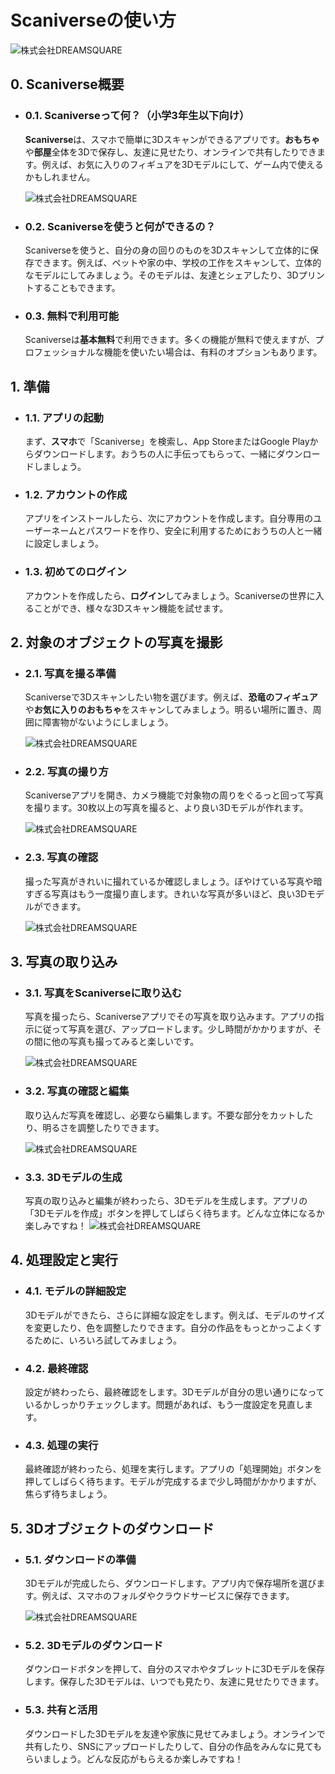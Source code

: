 # Scaniverseの使い方

![株式会社DREAMSQUARE](image/Lesson_top1.png)

## 0. Scaniverse概要

- ### 0.1. Scaniverseって何？（小学3年生以下向け）

    **Scaniverse**は、スマホで簡単に3Dスキャンができるアプリです。**おもちゃ**や**部屋**全体を3Dで保存し、友達に見せたり、オンラインで共有したりできます。例えば、お気に入りのフィギュアを3Dモデルにして、ゲーム内で使えるかもしれません。

    ![株式会社DREAMSQUARE](image/Scaniverse_Official_logo.png)

- ### 0.2. Scaniverseを使うと何ができるの？

    Scaniverseを使うと、自分の身の回りのものを3Dスキャンして立体的に保存できます。例えば、ペットや家の中、学校の工作をスキャンして、立体的なモデルにしてみましょう。そのモデルは、友達とシェアしたり、3Dプリントすることもできます。

- ### 0.3. 無料で利用可能

    Scaniverseは**基本無料**で利用できます。多くの機能が無料で使えますが、プロフェッショナルな機能を使いたい場合は、有料のオプションもあります。

## 1. 準備

- ### 1.1. アプリの起動

    まず、**スマホ**で「Scaniverse」を検索し、App StoreまたはGoogle Playからダウンロードします。おうちの人に手伝ってもらって、一緒にダウンロードしましょう。


- ### 1.2. アカウントの作成

    アプリをインストールしたら、次にアカウントを作成します。自分専用のユーザーネームとパスワードを作り、安全に利用するためにおうちの人と一緒に設定しましょう。

- ### 1.3. 初めてのログイン

    アカウントを作成したら、**ログイン**してみましょう。Scaniverseの世界に入ることができ、様々な3Dスキャン機能を試せます。

## 2. 対象のオブジェクトの写真を撮影

- ### 2.1. 写真を撮る準備

    Scaniverseで3Dスキャンしたい物を選びます。例えば、**恐竜のフィギュア**や**お気に入りのおもちゃ**をスキャンしてみましょう。明るい場所に置き、周囲に障害物がないようにしましょう。

    ![株式会社DREAMSQUARE](image/Photo_Standby_Standerd1_Scaniverse.jpg)

- ### 2.2. 写真の撮り方

    Scaniverseアプリを開き、カメラ機能で対象物の周りをぐるっと回って写真を撮ります。30枚以上の写真を撮ると、より良い3Dモデルが作れます。

    ![株式会社DREAMSQUARE](image/Photo_Standby_Standerd2_Scaniverse.jpg)

- ### 2.3. 写真の確認

    撮った写真がきれいに撮れているか確認しましょう。ぼやけている写真や暗すぎる写真はもう一度撮り直します。きれいな写真が多いほど、良い3Dモデルができます。

    ![株式会社DREAMSQUARE](image/Photo_Standby_Standerd3_Scaniverse.jpg)

## 3. 写真の取り込み

- ### 3.1. 写真をScaniverseに取り込む

    写真を撮ったら、Scaniverseアプリでその写真を取り込みます。アプリの指示に従って写真を選び、アップロードします。少し時間がかかりますが、その間に他の写真も撮ってみると楽しいです。

    ![株式会社DREAMSQUARE](image/Step12.png)

- ### 3.2. 写真の確認と編集

    取り込んだ写真を確認し、必要なら編集します。不要な部分をカットしたり、明るさを調整したりできます。

    ![株式会社DREAMSQUARE](image/Step13.png)



- ### 3.3. 3Dモデルの生成

    写真の取り込みと編集が終わったら、3Dモデルを生成します。アプリの「3Dモデルを作成」ボタンを押してしばらく待ちます。どんな立体になるか楽しみですね！
    ![株式会社DREAMSQUARE](image/Step14.png)

## 4. 処理設定と実行

- ### 4.1. モデルの詳細設定

    3Dモデルができたら、さらに詳細な設定をします。例えば、モデルのサイズを変更したり、色を調整したりできます。自分の作品をもっとかっこよくするために、いろいろ試してみましょう。

- ### 4.2. 最終確認

    設定が終わったら、最終確認をします。3Dモデルが自分の思い通りになっているかしっかりチェックします。問題があれば、もう一度設定を見直します。

- ### 4.3. 処理の実行

    最終確認が終わったら、処理を実行します。アプリの「処理開始」ボタンを押してしばらく待ちます。モデルが完成するまで少し時間がかかりますが、焦らず待ちましょう。

## 5. 3Dオブジェクトのダウンロード

- ### 5.1. ダウンロードの準備

    3Dモデルが完成したら、ダウンロードします。アプリ内で保存場所を選びます。例えば、スマホのフォルダやクラウドサービスに保存できます。

    ![株式会社DREAMSQUARE](image/Step14.png)

- ### 5.2. 3Dモデルのダウンロード

    ダウンロードボタンを押して、自分のスマホやタブレットに3Dモデルを保存します。保存した3Dモデルは、いつでも見たり、友達に見せたりできます。

- ### 5.3. 共有と活用

    ダウンロードした3Dモデルを友達や家族に見せてみましょう。オンラインで共有したり、SNSにアップロードしたりして、自分の作品をみんなに見てもらいましょう。どんな反応がもらえるか楽しみですね！

